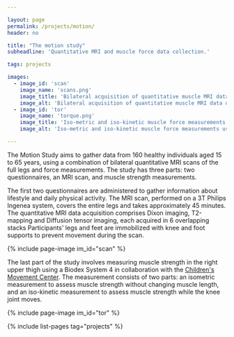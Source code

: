 ```yaml
---

layout: page
permalink: /projects/motion/
header: no

title: "The motion study"
subheadline: 'Quantitative MRI and muscle force data collection.'

tags: projects

images:
  - image_id: 'scan'
    image_name: 'scans.png'
    image_title: 'Bilateral acquisition of quantitative muscle MRI data'
    image_alt: 'Bilateral acquisition of quantitative muscle MRI data of the whole leg' 
  - image_id: 'tor'
    image_name: 'torque.png'
    image_title: 'Iso-metric and iso-kinetic muscle force measurements'
    image_alt: 'Iso-metric and iso-kinetic muscle force measurements using the biodex system 4' 

---
```


The Motion Study aims to gather data from 160 healthy individuals aged 15 to 65 years, using a combination of bilateral quantitative MRI scans of the full legs and force measurements. The study has three parts: two questionnaires, an MRI scan, and muscle strength measurements.

The first two questionnaires are administered to gather information about lifestyle and daily physical activity. The MRI scan, performed on a 3T Philips Ingenea system, covers the entire legs and takes approximately 45 minutes. The quantitative MRI data acquisition comprises Dixon imaging, T2-mapping and Diffusion tensor imaging, each acquired in 6 overlapping stacks Participants' legs and feet are immobilized with knee and foot supports to prevent movement during the scan.

{% include page-image im_id="scan" %}

The last part of the study involves measuring muscle strength in the right upper thigh using a Biodex System 4 in collaboration with the [Children's Movement Center](https://www.hetwkz.nl/nl/centrum/kinderbewegingscentrum). The measurement consists of two parts: an isometric measurement to assess muscle strength without changing muscle length, and an iso-kinetic measurement to assess muscle strength while the knee joint moves.

{% include page-image im_id="tor" %}

{% include list-pages tag="projects" %}
